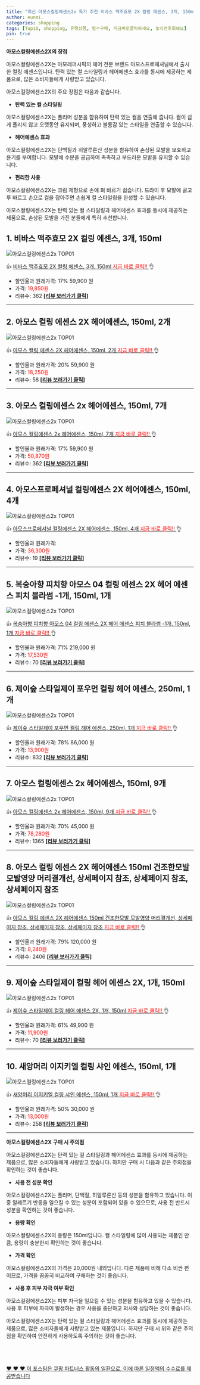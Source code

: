 ```yaml
---
title: "최신 아모스컬링에센스2x 특가 추천 비바스 맥주효모 2X 컬링 에센스, 3개, 150ml 비교 장점"
author: eunmi.
categories: shopping
tags: [Top10, shopping, 유행상품, 필수구매, 지금바로클릭하세요, 놓치면후회해요]
pin: true
---
```

**아모스컬링에센스2X의 장점**

아모스컬링에센스2X는 아모레퍼시픽의 헤어 전문 브랜드 아모스프로페셔널에서 출시한 컬링 에센스입니다. 탄력 있는 컬 스타일링과 헤어에센스 효과를 동시에 제공하는 제품으로, 많은 소비자들에게 사랑받고 있습니다.

아모스컬링에센스2X의 주요 장점은 다음과 같습니다.

* **탄력 있는 컬 스타일링**

아모스컬링에센스2X는 폴리머 성분을 함유하여 탄력 있는 컬을 연출해 줍니다. 컬이 쉽게 풀리지 않고 오랫동안 유지되며, 풍성하고 볼륨감 있는 스타일을 연출할 수 있습니다.

* **헤어에센스 효과**

아모스컬링에센스2X는 단백질과 히알루론산 성분을 함유하여 손상된 모발을 보호하고 윤기를 부여합니다. 모발에 수분을 공급하여 촉촉하고 부드러운 모발을 유지할 수 있습니다.

* **편리한 사용**

아모스컬링에센스2X는 크림 제형으로 손에 펴 바르기 쉽습니다. 드라이 후 모발에 골고루 바르고 손으로 컬을 잡아주면 손쉽게 컬 스타일링을 완성할 수 있습니다.

아모스컬링에센스2X는 탄력 있는 컬 스타일링과 헤어에센스 효과를 동시에 제공하는 제품으로, 손상된 모발을 가진 분들에게 특히 추천합니다.

   

## 1. 비바스 맥주효모 2X 컬링 에센스, 3개, 150ml

![아모스컬링에센스2x TOP01](https://thumbnail7.coupangcdn.com/thumbnails/remote/230x230ex/image/retail/images/2285d6d2-1d7f-42b0-90cb-bae74ddf9d9f3263430286311873826.png)


👍 [비바스 맥주효모 2X 컬링 에센스, 3개, 150ml <font color=red> 지금 바로 클릭!! </font> ](https://link.coupang.com/re/AFFSDP?lptag=AF3617701&subid=GithubCoopas&pageKey=7411123687&traceid=V0-153&itemId=18764323254&vendorItemId=85896125173) 👌 


- 할인율과 원래가격: 17%  59,900   원
- 가격: <span style='color:red'>19,850원</span>
- 리뷰수: 362  [**[리뷰 보러가기 클릭]**](https://link.coupang.com/re/AFFSDP?lptag=AF3617701&subid=GithubCoopas&pageKey=7411123687&traceid=V0-153&itemId=18764323254&vendorItemId=85896125173)

---


   

## 2. 아모스 컬링 에센스 2X 헤어에센스, 150ml, 2개

![아모스컬링에센스2x TOP01](https://thumbnail7.coupangcdn.com/thumbnails/remote/230x230ex/image/vendor_inventory/f662/6d6be36ffcf93f9393231de1d702dfcb0d9d409d23f44aff41dfb49fbf6c.jpg)


👍 [아모스 컬링 에센스 2X 헤어에센스, 150ml, 2개 <font color=red> 지금 바로 클릭!! </font> ](https://link.coupang.com/re/AFFSDP?lptag=AF3617701&subid=GithubCoopas&pageKey=158853778&traceid=V0-153&itemId=521319296&vendorItemId=87646408975) 👌 


- 할인율과 원래가격: 20%  59,900   원
- 가격: <span style='color:red'>18,250원</span>
- 리뷰수: 58  [**[리뷰 보러가기 클릭]**](https://link.coupang.com/re/AFFSDP?lptag=AF3617701&subid=GithubCoopas&pageKey=158853778&traceid=V0-153&itemId=521319296&vendorItemId=87646408975)

---


   

## 3. 아모스 컬링에센스 2x 헤어에센스, 150ml, 7개

![아모스컬링에센스2x TOP01](https://thumbnail6.coupangcdn.com/thumbnails/remote/230x230ex/image/vendor_inventory/72c3/27640dd4df42467415c7477876768dcaef693b86e76e1b4b239195f33668.jpg)


👍 [아모스 컬링에센스 2x 헤어에센스, 150ml, 7개 <font color=red> 지금 바로 클릭!! </font> ](https://link.coupang.com/re/AFFSDP?lptag=AF3617701&subid=GithubCoopas&pageKey=7434007521&traceid=V0-153&itemId=7118377053&vendorItemId=86848621622) 👌 


- 할인율과 원래가격: 17%  59,900   원
- 가격: <span style='color:red'>50,870원</span>
- 리뷰수: 362  [**[리뷰 보러가기 클릭]**](https://link.coupang.com/re/AFFSDP?lptag=AF3617701&subid=GithubCoopas&pageKey=7434007521&traceid=V0-153&itemId=7118377053&vendorItemId=86848621622)

---


   

## 4. 아모스프로페셔널 컬링에센스 2X 헤어에센스, 150ml, 4개

![아모스컬링에센스2x TOP01](https://thumbnail6.coupangcdn.com/thumbnails/remote/230x230ex/image/vendor_inventory/d2e0/9409c9f27fc35446e0cfdcb4bc545023d8784e085062bb317106d0b52dcd.jpg)


👍 [아모스프로페셔널 컬링에센스 2X 헤어에센스, 150ml, 4개 <font color=red> 지금 바로 클릭!! </font> ](https://link.coupang.com/re/AFFSDP?lptag=AF3617701&subid=GithubCoopas&pageKey=158853778&traceid=V0-153&itemId=2356102399&vendorItemId=85945074220) 👌 


- 할인율과 원래가격: 
- 가격: <span style='color:red'>36,300원</span>
- 리뷰수: 19  [**[리뷰 보러가기 클릭]**](https://link.coupang.com/re/AFFSDP?lptag=AF3617701&subid=GithubCoopas&pageKey=158853778&traceid=V0-153&itemId=2356102399&vendorItemId=85945074220)

---


   

## 5. 복숭아향 피치향 아모스 04 컬링 에센스 2X 헤어 에센스 피치 블라썸 -1개, 150ml, 1개

![아모스컬링에센스2x TOP01](https://thumbnail7.coupangcdn.com/thumbnails/remote/230x230ex/image/vendor_inventory/8201/284a9c4de2ba9d757e51bf4e61ac47d80a99636e7d672ff4a391ab889714.jpg)


👍 [복숭아향 피치향 아모스 04 컬링 에센스 2X 헤어 에센스 피치 블라썸 -1개, 150ml, 1개 <font color=red> 지금 바로 클릭!! </font> ](https://link.coupang.com/re/AFFSDP?lptag=AF3617701&subid=GithubCoopas&pageKey=7434422008&traceid=V0-153&itemId=20163975613&vendorItemId=84530701687) 👌 


- 할인율과 원래가격: 71%  219,000   원
- 가격: <span style='color:red'>17,530원</span>
- 리뷰수: 70  [**[리뷰 보러가기 클릭]**](https://link.coupang.com/re/AFFSDP?lptag=AF3617701&subid=GithubCoopas&pageKey=7434422008&traceid=V0-153&itemId=20163975613&vendorItemId=84530701687)

---


   

## 6. 제이숲 스타일제이 포우먼 컬링 헤어 에센스, 250ml, 1개

![아모스컬링에센스2x TOP01](https://thumbnail10.coupangcdn.com/thumbnails/remote/230x230ex/image/retail/images/911996153052038-99cd6eea-c224-4ee1-8578-317790543b0d.JPG)


👍 [제이숲 스타일제이 포우먼 컬링 헤어 에센스, 250ml, 1개 <font color=red> 지금 바로 클릭!! </font> ](https://link.coupang.com/re/AFFSDP?lptag=AF3617701&subid=GithubCoopas&pageKey=7213806084&traceid=V0-153&itemId=14212492670&vendorItemId=81457937588) 👌 


- 할인율과 원래가격: 78%  86,000   원
- 가격: <span style='color:red'>13,900원</span>
- 리뷰수: 832  [**[리뷰 보러가기 클릭]**](https://link.coupang.com/re/AFFSDP?lptag=AF3617701&subid=GithubCoopas&pageKey=7213806084&traceid=V0-153&itemId=14212492670&vendorItemId=81457937588)

---


   

## 7. 아모스 컬링에센스 2x 헤어에센스, 150ml, 9개

![아모스컬링에센스2x TOP01](https://thumbnail8.coupangcdn.com/thumbnails/remote/230x230ex/image/vendor_inventory/8ed4/49292313c458335b49b5f365c75e25b16c8ed2200470c300aa287a1fee89.jpg)


👍 [아모스 컬링에센스 2x 헤어에센스, 150ml, 9개 <font color=red> 지금 바로 클릭!! </font> ](https://link.coupang.com/re/AFFSDP?lptag=AF3617701&subid=GithubCoopas&pageKey=158853778&traceid=V0-153&itemId=4095126808&vendorItemId=86848621597) 👌 


- 할인율과 원래가격: 70%  45,000   원
- 가격: <span style='color:red'>78,280원</span>
- 리뷰수: 1365  [**[리뷰 보러가기 클릭]**](https://link.coupang.com/re/AFFSDP?lptag=AF3617701&subid=GithubCoopas&pageKey=158853778&traceid=V0-153&itemId=4095126808&vendorItemId=86848621597)

---


   

## 8. 아모스 컬링 에센스 2X 헤어에센스 150ml 건조한모발 모발영양 머리결개선, 상세페이지 참조, 상세페이지 참조, 상세페이지 참조

![아모스컬링에센스2x TOP01](https://thumbnail6.coupangcdn.com/thumbnails/remote/230x230ex/image/vendor_inventory/245d/1068029205fa7cb8d165ba518f0d74fec0943300c29dd8e6bcac7276f625.jpg)


👍 [아모스 컬링 에센스 2X 헤어에센스 150ml 건조한모발 모발영양 머리결개선, 상세페이지 참조, 상세페이지 참조, 상세페이지 참조 <font color=red> 지금 바로 클릭!! </font> ](https://link.coupang.com/re/AFFSDP?lptag=AF3617701&subid=GithubCoopas&pageKey=7616749790&traceid=V0-153&itemId=20184556972&vendorItemId=86546739199) 👌 


- 할인율과 원래가격: 79%  120,000   원
- 가격: <span style='color:red'>8,240원</span>
- 리뷰수: 2406  [**[리뷰 보러가기 클릭]**](https://link.coupang.com/re/AFFSDP?lptag=AF3617701&subid=GithubCoopas&pageKey=7616749790&traceid=V0-153&itemId=20184556972&vendorItemId=86546739199)

---


   

## 9. 제이숲 스타일제이 컬링 헤어 에센스 2X, 1개, 150ml

![아모스컬링에센스2x TOP01](https://thumbnail10.coupangcdn.com/thumbnails/remote/230x230ex/image/rs_quotation_api/wrrkecul/36b415c5939c4ccb95a76b4ed2ee8339.jpg)


👍 [제이숲 스타일제이 컬링 헤어 에센스 2X, 1개, 150ml <font color=red> 지금 바로 클릭!! </font> ](https://link.coupang.com/re/AFFSDP?lptag=AF3617701&subid=GithubCoopas&pageKey=7229933268&traceid=V0-153&itemId=18343095823&vendorItemId=85487267864) 👌 


- 할인율과 원래가격: 61%  49,900   원
- 가격: <span style='color:red'>11,900원</span>
- 리뷰수: 70  [**[리뷰 보러가기 클릭]**](https://link.coupang.com/re/AFFSDP?lptag=AF3617701&subid=GithubCoopas&pageKey=7229933268&traceid=V0-153&itemId=18343095823&vendorItemId=85487267864)

---


   

## 10. 새앙머리 이지키엘 컬링 샤인 에센스, 150ml, 1개

![아모스컬링에센스2x TOP01](https://thumbnail7.coupangcdn.com/thumbnails/remote/230x230ex/image/vendor_inventory/214d/777f6809f3bf6b5a40a1191b51ea1b2ef2401ee2264f1dbebd1f11157a38.jpg)


👍 [새앙머리 이지키엘 컬링 샤인 에센스, 150ml, 1개 <font color=red> 지금 바로 클릭!! </font> ](https://link.coupang.com/re/AFFSDP?lptag=AF3617701&subid=GithubCoopas&pageKey=5816455313&traceid=V0-153&itemId=14692035&vendorItemId=87634102052) 👌 


- 할인율과 원래가격: 50%  30,000   원
- 가격: <span style='color:red'>13,000원</span>
- 리뷰수: 258  [**[리뷰 보러가기 클릭]**](https://link.coupang.com/re/AFFSDP?lptag=AF3617701&subid=GithubCoopas&pageKey=5816455313&traceid=V0-153&itemId=14692035&vendorItemId=87634102052)

---
**아모스컬링에센스2X 구매 시 주의점**

아모스컬링에센스2X는 탄력 있는 컬 스타일링과 헤어에센스 효과를 동시에 제공하는 제품으로, 많은 소비자들에게 사랑받고 있습니다. 하지만 구매 시 다음과 같은 주의점을 확인하는 것이 좋습니다.

* **사용 전 성분 확인**

아모스컬링에센스2X는 폴리머, 단백질, 히알루론산 등의 성분을 함유하고 있습니다. 이 중 알레르기 반응을 일으킬 수 있는 성분이 포함되어 있을 수 있으므로, 사용 전 반드시 성분을 확인하는 것이 좋습니다.

* **용량 확인**

아모스컬링에센스2X의 용량은 150ml입니다. 컬 스타일링에 많이 사용되는 제품인 만큼, 용량이 충분한지 확인하는 것이 좋습니다.

* **가격 확인**

아모스컬링에센스2X의 가격은 20,000원 내외입니다. 다른 제품에 비해 다소 비싼 편이므로, 가격을 꼼꼼히 비교하여 구매하는 것이 좋습니다.

* **사용 후 피부 자극 여부 확인**

아모스컬링에센스2X는 피부 자극을 일으킬 수 있는 성분을 함유하고 있을 수 있습니다. 사용 후 피부에 자극이 발생하는 경우 사용을 중단하고 의사와 상담하는 것이 좋습니다.

아모스컬링에센스2X는 탄력 있는 컬 스타일링과 헤어에센스 효과를 동시에 제공하는 제품으로, 많은 소비자들에게 사랑받고 있는 제품입니다. 하지만 구매 시 위와 같은 주의점을 확인하여 안전하게 사용하도록 주의하는 것이 좋습니다.<br><br><br><br><br> [ ❤ ❤ ❤ 이 포스팅은 쿠팡 파트너스 활동의 일환으로, 이에 따른 일정액의 수수료를 제공받습니다](https://link.coupang.com/a/bcEFyh)